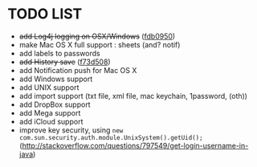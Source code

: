 # TODO LIST

* ~~add Log4j logging on OSX/Windows~~ ([fdb0950](https://github.com/benchdoos/PasswordStorrager/commit/fdb0950ccb34a854ba0303acbfbe34afe909ab62))
* make Mac OS X full support : sheets (and? notif)
* add labels to passwords
* ~~add History save~~ ([f73d508](https://github.com/benchdoos/PasswordStorrager/commit/f73d508051d2a3fa74f84d1262ea5eccedbeb762))
* add Notification push for Mac OS X
* add Windows support
* add UNIX support
* add import support (txt file, xml file, mac keychain, 1password, (oth))
* add DropBox support
* add Mega support
* add iCloud support
* improve key security, using ```new com.sun.security.auth.module.UnixSystem().getUid();```
(http://stackoverflow.com/questions/797549/get-login-username-in-java)
